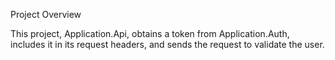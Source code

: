 ﻿Project Overview

This project, Application.Api, obtains a token from Application.Auth, includes it in its request headers, and sends the request to validate the user.
